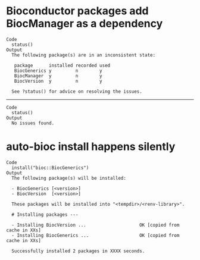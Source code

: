 # Bioconductor packages add BiocManager as a dependency

    Code
      status()
    Output
      The following package(s) are in an inconsistent state:
      
       package      installed recorded used
       BiocGenerics y         n        y   
       BiocManager  y         n        y   
       BiocVersion  y         n        y   
      
      See ?status() for advice on resolving the issues.

---

    Code
      status()
    Output
      No issues found.

# auto-bioc install happens silently

    Code
      install("bioc::BiocGenerics")
    Output
      The following package(s) will be installed:
      
      - BiocGenerics [<version>]
      - BiocVersion  [<version>]
      
      These packages will be installed into "<tempdir>/<renv-library>".
      
      # Installing packages ---
      
      - Installing BiocVersion ...                    OK [copied from cache in XXs]
      - Installing BiocGenerics ...                   OK [copied from cache in XXs]
      
      Successfully installed 2 packages in XXXX seconds.

